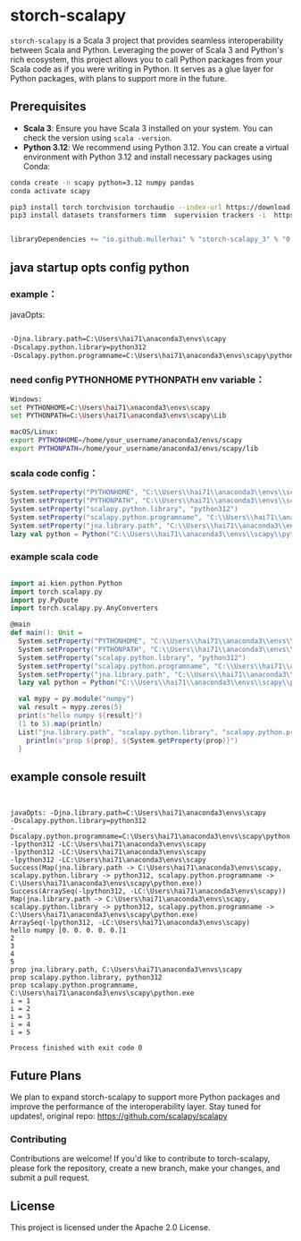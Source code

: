 # storch-scalapy

`storch-scalapy` is a Scala 3 project that provides seamless interoperability between Scala and Python. Leveraging the power of Scala 3 and Python's rich ecosystem, this project allows you to call Python packages from your Scala code as if you were writing in Python. It serves as a glue layer for Python packages, with plans to support more in the future.

## Prerequisites
- **Scala 3**: Ensure you have Scala 3 installed on your system. You can check the version using `scala -version`.
- **Python 3.12**: We recommend using Python 3.12. You can create a virtual environment with Python 3.12 and install necessary packages using Conda:


```bash
conda create -n scapy python=3.12 numpy pandas
conda activate scapy

pip3 install torch torchvision torchaudio --index-url https://download.pytorch.org/whl/cu126  -i  https://pypi.tuna.tsinghua.edu.cn/simple
pip3 install datasets transformers timm  supervision trackers -i  https://pypi.tuna.tsinghua.edu.cn/simple  
````

```scala 3

libraryDependencies += "io.github.mullerhai" % "storch-scalapy_3" % "0.1.3-1.15.1"
```

## java startup opts config python 
### example：
javaOpts:
```bash 

-Djna.library.path=C:\Users\hai71\anaconda3\envs\scapy
-Dscalapy.python.library=python312
-Dscalapy.python.programname=C:\Users\hai71\anaconda3\envs\scapy\python.exe

```


###  need config PYTHONHOME  PYTHONPATH env variable：
```bash
Windows:
set PYTHONHOME=C:\Users\hai71\anaconda3\envs\scapy
set PYTHONPATH=C:\Users\hai71\anaconda3\envs\scapy\Lib

macOS/Linux:
export PYTHONHOME=/home/your_username/anaconda3/envs/scapy
export PYTHONPATH=/home/your_username/anaconda3/envs/scapy/lib
```


### scala code config：
```scala 3
System.setProperty("PYTHONHOME", "C:\\Users\\hai71\\anaconda3\\envs\\scapy")
System.setProperty("PYTHONPATH", "C:\\Users\\hai71\\anaconda3\\envs\\scapy\\Lib")
System.setProperty("scalapy.python.library", "python312")
System.setProperty("scalapy.python.programname", "C:\\Users\\hai71\\anaconda3\\envs\\scapy\\python.exe")
System.setProperty("jna.library.path", "C:\\Users\\hai71\\anaconda3\\envs\\scapy")
lazy val python = Python("C:\\Users\\hai71\\anaconda3\\envs\\scapy\\python.exe")

```

### example scala code

```scala 3

import ai.kien.python.Python
import torch.scalapy.py
import py.PyQuote
import torch.scalapy.py.AnyConverters

@main
def main(): Unit =
  System.setProperty("PYTHONHOME", "C:\\Users\\hai71\\anaconda3\\envs\\scapy")
  System.setProperty("PYTHONPATH", "C:\\Users\\hai71\\anaconda3\\envs\\scapy\\Lib")
  System.setProperty("scalapy.python.library", "python312")
  System.setProperty("scalapy.python.programname", "C:\\Users\\hai71\\anaconda3\\envs\\scapy\\python.exe")
  System.setProperty("jna.library.path", "C:\\Users\\hai71\\anaconda3\\envs\\scapy")
  lazy val python = Python("C:\\Users\\hai71\\anaconda3\\envs\\scapy\\python.exe")

  val mypy = py.module("numpy")
  val result = mypy.zeros(5)
  print(s"hello numpy ${result}")
  (1 to 5).map(println)
  List("jna.library.path", "scalapy.python.library", "scalapy.python.programname").foreach { prop =>
    println(s"prop ${prop}, ${System.getProperty(prop)}")
  }
```

## example console resuilt
```console


javaOpts: -Djna.library.path=C:\Users\hai71\anaconda3\envs\scapy
-Dscalapy.python.library=python312
-Dscalapy.python.programname=C:\Users\hai71\anaconda3\envs\scapy\python.exe
-lpython312 -LC:\Users\hai71\anaconda3\envs\scapy
-lpython312 -LC:\Users\hai71\anaconda3\envs\scapy
-lpython312 -LC:\Users\hai71\anaconda3\envs\scapy
Success(Map(jna.library.path -> C:\Users\hai71\anaconda3\envs\scapy, scalapy.python.library -> python312, scalapy.python.programname -> C:\Users\hai71\anaconda3\envs\scapy\python.exe))
Success(ArraySeq(-lpython312, -LC:\Users\hai71\anaconda3\envs\scapy))
Map(jna.library.path -> C:\Users\hai71\anaconda3\envs\scapy, scalapy.python.library -> python312, scalapy.python.programname -> C:\Users\hai71\anaconda3\envs\scapy\python.exe)
ArraySeq(-lpython312, -LC:\Users\hai71\anaconda3\envs\scapy)
hello numpy [0. 0. 0. 0. 0.]1
2
3
4
5
prop jna.library.path, C:\Users\hai71\anaconda3\envs\scapy
prop scalapy.python.library, python312
prop scalapy.python.programname, C:\Users\hai71\anaconda3\envs\scapy\python.exe
i = 1
i = 2
i = 3
i = 4
i = 5

Process finished with exit code 0

```


## Future Plans
We plan to expand storch-scalapy to support more Python packages and improve the performance of the interoperability layer. Stay tuned for updates!,
original repo: https://github.com/scalapy/scalapy

### Contributing
Contributions are welcome! If you'd like to contribute to torch-scalapy, please fork the repository, create a new branch, make your changes, and submit a pull request.

## License
This project is licensed under the Apache 2.0 License.